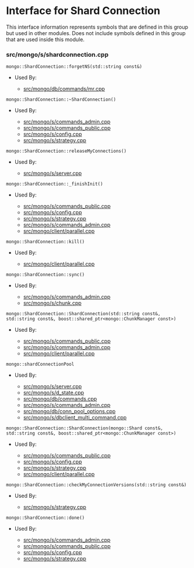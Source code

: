 
# Interface for Shard Connection
This interface information represents symbols that are defined in this group but used in other modules.  Does not include symbols defined in this group that are used inside this module.

### src/mongo/s/shardconnection.cpp

<div></div>

    mongo::ShardConnection::forgetNS(std::string const&)

- Used By:

    - [src/mongo/db/commands/mr.cpp](../../../../query\_and\_operation\_handling/database\_commands)

<div></div>

    mongo::ShardConnection::~ShardConnection()

- Used By:

    - [src/mongo/s/commands\_admin.cpp](../../../../sharding/mongos\_commands)
    - [src/mongo/s/commands\_public.cpp](../../../../sharding/mongos\_commands)
    - [src/mongo/s/config.cpp](../../../../sharding/cluster\_metadata\_management)
    - [src/mongo/s/strategy.cpp](../../../../network/network\_core)

<div></div>

    mongo::ShardConnection::releaseMyConnections()

- Used By:

    - [src/mongo/s/server.cpp](../../../../process\_management/mongos\_and\_mongod\_mains)

<div></div>

    mongo::ShardConnection::_finishInit()

- Used By:

    - [src/mongo/s/commands\_public.cpp](../../../../sharding/mongos\_commands)
    - [src/mongo/s/config.cpp](../../../../sharding/cluster\_metadata\_management)
    - [src/mongo/s/strategy.cpp](../../../../network/network\_core)
    - [src/mongo/s/commands\_admin.cpp](../../../../sharding/mongos\_commands)
    - [src/mongo/client/parallel.cpp](../../../../sharding/routing)

<div></div>

    mongo::ShardConnection::kill()

- Used By:

    - [src/mongo/client/parallel.cpp](../../../../sharding/routing)

<div></div>

    mongo::ShardConnection::sync()

- Used By:

    - [src/mongo/s/commands\_admin.cpp](../../../../sharding/mongos\_commands)
    - [src/mongo/s/chunk.cpp](../../../../sharding/chunk\_management)

<div></div>

    mongo::ShardConnection::ShardConnection(std::string const&, std::string const&, boost::shared_ptr<mongo::ChunkManager const>)

- Used By:

    - [src/mongo/s/commands\_public.cpp](../../../../sharding/mongos\_commands)
    - [src/mongo/s/commands\_admin.cpp](../../../../sharding/mongos\_commands)
    - [src/mongo/client/parallel.cpp](../../../../sharding/routing)

<div></div>

    mongo::shardConnectionPool

- Used By:

    - [src/mongo/s/server.cpp](../../../../process\_management/mongos\_and\_mongod\_mains)
    - [src/mongo/s/d\_state.cpp](../../../../sharding/mongod\_sharding\_metadata)
    - [src/mongo/db/commands.cpp](../../../../query\_and\_operation\_handling/database\_commands)
    - [src/mongo/s/commands\_admin.cpp](../../../../sharding/mongos\_commands)
    - [src/mongo/db/conn\_pool\_options.cpp](../../../../network/cpp\_client\_driver)
    - [src/mongo/s/dbclient\_multi\_command.cpp](../../../../network/write\_commands)

<div></div>

    mongo::ShardConnection::ShardConnection(mongo::Shard const&, std::string const&, boost::shared_ptr<mongo::ChunkManager const>)

- Used By:

    - [src/mongo/s/commands\_public.cpp](../../../../sharding/mongos\_commands)
    - [src/mongo/s/config.cpp](../../../../sharding/cluster\_metadata\_management)
    - [src/mongo/s/strategy.cpp](../../../../network/network\_core)
    - [src/mongo/client/parallel.cpp](../../../../sharding/routing)

<div></div>

    mongo::ShardConnection::checkMyConnectionVersions(std::string const&)

- Used By:

    - [src/mongo/s/strategy.cpp](../../../../network/network\_core)

<div></div>

    mongo::ShardConnection::done()

- Used By:

    - [src/mongo/s/commands\_admin.cpp](../../../../sharding/mongos\_commands)
    - [src/mongo/s/commands\_public.cpp](../../../../sharding/mongos\_commands)
    - [src/mongo/s/config.cpp](../../../../sharding/cluster\_metadata\_management)
    - [src/mongo/s/strategy.cpp](../../../../network/network\_core)

